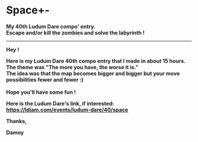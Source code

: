 # Space+-
<b>My 40th Ludum Dare compo' entry.<b><br>
Escape and/or kill the zombies and solve the labyrinth !


------------------

Hey !

Here is my Ludum Dare 40th compo entry that I made in about 15 hours.<br>
The theme was "The more you have, the worse it is."<br>
The idea was that the map becomes bigger and bigger but your move possibilities fewer and fewer :)<br><br>
Hope you'll have some fun !<br>

Here is the Ludum Dare's link, if interested:<br>
<b>https://ldjam.com/events/ludum-dare/40/space
  
  
  Thanks,
  
  Damoy

